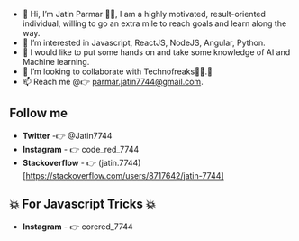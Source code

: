 - 👋 Hi, I’m Jatin Parmar 🙇‍♂‍, I am a highly motivated, result-oriented individual, willing to go an extra mile to reach goals and learn along the way. 
- 👀 I’m interested in Javascript, ReactJS, NodeJS, Angular, Python. 
- 🌱 I would like to put some hands on and take some knowledge of AI and Machine learning.
- 💞️ I’m looking to collaborate with Technofreaks👨‍💻.🤝
- 📫 Reach me @👉 parmar.jatin7744@gmail.com. 

## **Follow me** 
   - **Twitter** -👉 @Jatin7744 
   - **Instagram** - 👉 code_red_7744
   - **Stackoverflow** - 👉 (jatin.7744)[https://stackoverflow.com/users/8717642/jatin-7744]
   
## 💥 For Javascript Tricks 💥
   - **Instagram** - 👉 corered_7744 

<!---
js7744/js7744 is a ✨ special ✨ repository because its `README.md` (this file) appears on your GitHub profile.
You can click the Preview link to take a look at your changes.
--->
